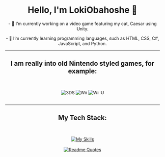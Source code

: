 <div align="center">

<h1>Hello, I'm LokiObahoshe 👋</h1>

<p>- 🔭 I’m currently working on a video game featuring my cat, Caesar using Unity.</p>
<p>- 🌱 I’m currently learning programming languages, such as HTML, CSS, C#, JavaScript, and Python.</p>

<hr>

<h2>I am really into old Nintendo styled games, for example:</h2>
<br>

![3DS](https://img.shields.io/badge/3DS-D12228?style=for-the-badge&logo=nintendo-3ds&logoColor=white)
![Wii](https://img.shields.io/badge/Wii-8B8B8B?style=for-the-badge&logo=wii&logoColor=white)
![Wii U](https://img.shields.io/badge/Wii%20U-8B8B8B?style=for-the-badge&logo=wiiu&logoColor=white)  
<br>
<hr>
<h2>My Tech Stack:</h2>
<br>
  
[![My Skills](https://skillicons.dev/icons?i=js,html,css,js,cs,py,unity,vscode)](https://skillicons.dev)
<br>
<br>
[![Readme Quotes](https://quotes-github-readme.vercel.app/api?quote=The+code+doesn't+works...+Why?..+Now+the+code+works...+Why?..&type=horizontal&theme=dracula&border=true)](https://github.com/piyushsuthar/github-readme-quotes)
</div>


<!--
**LokiObahoshe/LokiObahoshe** is a ✨ _special_ ✨ repository because its `README.md` (this file) appears on your GitHub profile.

Here are some ideas to get you started:

- 🔭 I’m currently working on ...
- 🌱 I’m currently learning ...
- 👯 I’m looking to collaborate on ...
- 🤔 I’m looking for help with ...
- 💬 Ask me about ...
- 📫 How to reach me: ...
- 😄 Pronouns: ...
- ⚡ Fun fact: ...
-->
